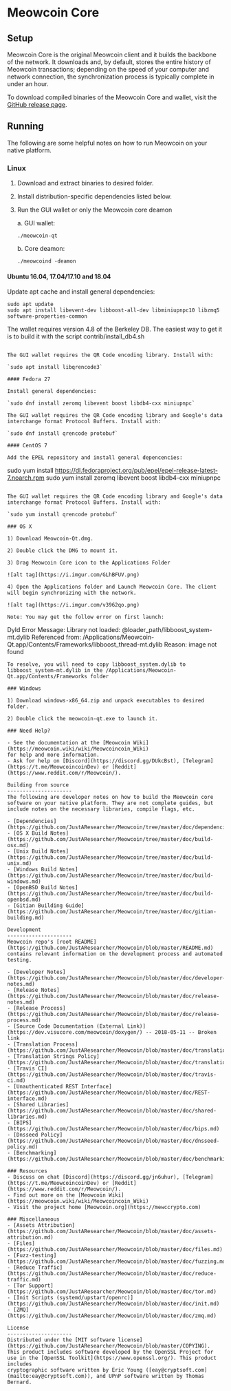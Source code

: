 Meowcoin Core
==============

Setup
---------------------
Meowcoin Core is the original Meowcoin client and it builds the backbone of the network. It downloads and, by default, stores the entire history of Meowcoin transactions; depending on the speed of your computer and network connection, the synchronization process is typically complete in under an hour.

To download compiled binaries of the Meowcoin Core and wallet, visit the [GitHub release page](https://github.com/JustAResearcher/Meowcoin/releases).

Running
---------------------
The following are some helpful notes on how to run Meowcoin on your native platform.

### Linux

1) Download and extract binaries to desired folder.

2) Install distribution-specific dependencies listed below.

3) Run the GUI wallet or only the Meowcoin core deamon

   a. GUI wallet:

   `./meowcoin-qt`

   b. Core deamon:

   `./meowcoind -deamon`

#### Ubuntu 16.04, 17.04/17.10 and 18.04

Update apt cache and install general dependencies:

```
sudo apt update
sudo apt install libevent-dev libboost-all-dev libminiupnpc10 libzmq5 software-properties-common
```

The wallet requires version 4.8 of the Berkeley DB. The easiest way to get it is to build it with the script contrib/install_db4.sh


```

The GUI wallet requires the QR Code encoding library. Install with:

`sudo apt install libqrencode3`

#### Fedora 27

Install general dependencies:

`sudo dnf install zeromq libevent boost libdb4-cxx miniupnpc`

The GUI wallet requires the QR Code encoding library and Google's data interchange format Protocol Buffers. Install with:

`sudo dnf install qrencode protobuf`

#### CentOS 7

Add the EPEL repository and install general depencencies:

```
sudo yum install https://dl.fedoraproject.org/pub/epel/epel-release-latest-7.noarch.rpm
sudo yum install zeromq libevent boost libdb4-cxx miniupnpc
```

The GUI wallet requires the QR Code encoding library and Google's data interchange format Protocol Buffers. Install with:

`sudo yum install qrencode protobuf`

### OS X

1) Download Meowcoin-Qt.dmg.

2) Double click the DMG to mount it.

3) Drag Meowcoin Core icon to the Applications Folder

![alt tag](https://i.imgur.com/GLhBFUV.png)

4) Open the Applications folder and Launch Meowcoin Core. The client will begin synchronizing with the network.

![alt tag](https://i.imgur.com/v3962qo.png)

Note: You may get the follow error on first launch:
```
Dyld Error Message:
  Library not loaded: @loader_path/libboost_system-mt.dylib
  Referenced from: /Applications/Meowcoin-Qt.app/Contents/Frameworks/libboost_thread-mt.dylib
  Reason: image not found
```
To resolve, you will need to copy libboost_system.dylib to libboost_system-mt.dylib in the /Applications/Meowcoin-Qt.app/Contents/Frameworks folder

### Windows

1) Download windows-x86_64.zip and unpack executables to desired folder.

2) Double click the meowcoin-qt.exe to launch it.

### Need Help?

- See the documentation at the [Meowcoin Wiki](https://meowcoin.wiki/wiki/Meowcoincoin_Wiki)
for help and more information.
- Ask for help on [Discord](https://discord.gg/DUkcBst), [Telegram](https://t.me/MeowcoincoinDev) or [Reddit](https://www.reddit.com/r/Meowcoin/).

Building from source
---------------------
The following are developer notes on how to build the Meowcoin core software on your native platform. They are not complete guides, but include notes on the necessary libraries, compile flags, etc.

- [Dependencies](https://github.com/JustAResearcher/Meowcoin/tree/master/doc/dependencies.md)
- [OS X Build Notes](https://github.com/JustAResearcher/Meowcoin/tree/master/doc/build-osx.md)
- [Unix Build Notes](https://github.com/JustAResearcher/Meowcoin/tree/master/doc/build-unix.md)
- [Windows Build Notes](https://github.com/JustAResearcher/Meowcoin/tree/master/doc/build-windows.md)
- [OpenBSD Build Notes](https://github.com/JustAResearcher/Meowcoin/tree/master/doc/build-openbsd.md)
- [Gitian Building Guide](https://github.com/JustAResearcher/Meowcoin/tree/master/doc/gitian-building.md)

Development
---------------------
Meowcoin repo's [root README](https://github.com/JustAResearcher/Meowcoin/blob/master/README.md) contains relevant information on the development process and automated testing.

- [Developer Notes](https://github.com/JustAResearcher/Meowcoin/blob/master/doc/developer-notes.md)
- [Release Notes](https://github.com/JustAResearcher/Meowcoin/blob/master/doc/release-notes.md)
- [Release Process](https://github.com/JustAResearcher/Meowcoin/blob/master/doc/release-process.md)
- [Source Code Documentation (External Link)](https://dev.visucore.com/meowcoin/doxygen/) -- 2018-05-11 -- Broken link
- [Translation Process](https://github.com/JustAResearcher/Meowcoin/blob/master/doc/translation_process.md)
- [Translation Strings Policy](https://github.com/JustAResearcher/Meowcoin/blob/master/doc/translation_strings_policy.md)
- [Travis CI](https://github.com/JustAResearcher/Meowcoin/blob/master/doc/travis-ci.md)
- [Unauthenticated REST Interface](https://github.com/JustAResearcher/Meowcoin/blob/master/doc/REST-interface.md)
- [Shared Libraries](https://github.com/JustAResearcher/Meowcoin/blob/master/doc/shared-libraries.md)
- [BIPS](https://github.com/JustAResearcher/Meowcoin/blob/master/doc/bips.md)
- [Dnsseed Policy](https://github.com/JustAResearcher/Meowcoin/blob/master/doc/dnsseed-policy.md)
- [Benchmarking](https://github.com/JustAResearcher/Meowcoin/blob/master/doc/benchmarking.md)

### Resources
- Discuss on chat [Discord](https://discord.gg/jn6uhur), [Telegram](https://t.me/MeowcoincoinDev) or [Reddit](https://www.reddit.com/r/Meowcoin/).
- Find out more on the [Meowcoin Wiki](https://meowcoin.wiki/wiki/Meowcoincoin_Wiki)
- Visit the project home [Meowcoin.org](https://mewccrypto.com)

### Miscellaneous
- [Assets Attribution](https://github.com/JustAResearcher/Meowcoin/blob/master/doc/assets-attribution.md)
- [Files](https://github.com/JustAResearcher/Meowcoin/blob/master/doc/files.md)
- [Fuzz-testing](https://github.com/JustAResearcher/Meowcoin/blob/master/doc/fuzzing.md)
- [Reduce Traffic](https://github.com/JustAResearcher/Meowcoin/blob/master/doc/reduce-traffic.md)
- [Tor Support](https://github.com/JustAResearcher/Meowcoin/blob/master/doc/tor.md)
- [Init Scripts (systemd/upstart/openrc)](https://github.com/JustAResearcher/Meowcoin/blob/master/doc/init.md)
- [ZMQ](https://github.com/JustAResearcher/Meowcoin/blob/master/doc/zmq.md)

License
---------------------
Distributed under the [MIT software license](https://github.com/JustAResearcher/Meowcoin/blob/master/COPYING).
This product includes software developed by the OpenSSL Project for use in the [OpenSSL Toolkit](https://www.openssl.org/). This product includes
cryptographic software written by Eric Young ([eay@cryptsoft.com](mailto:eay@cryptsoft.com)), and UPnP software written by Thomas Bernard.
